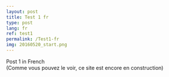 ```yaml
---
layout: post
title: Test 1 fr
type: post
lang: fr
ref: test1
permalink: /Test1-fr
img: 20160520_start.png
---
```


Post 1 in French  
(Comme vous pouvez le voir, ce site est encore en construction)
